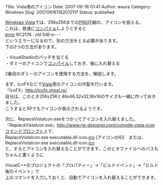 Title: Vista用のアイコン
Date: 2007-06-16 01:41
Author: waura
Category: Windows
Slug: 200706161182012117
Status: published

[Windows
Vista](http://d.hatena.ne.jp/keyword/Windows%20Vista)では、256x256までの[PNG](http://d.hatena.ne.jp/keyword/PNG)圧縮の、アイコンを扱える。  
これは、普通に[コンパイル](http://d.hatena.ne.jp/keyword/%A5%B3%A5%F3%A5%D1%A5%A4%A5%EB)しようとすると  
[error](http://d.hatena.ne.jp/keyword/error) RC2176 : old DIB
in･･･  
というエラーになるので、別の方法をとる必要があります。  
下の2つの方法があります。

・VisualStadioのパッチを当てる  
・ダミーのアイコンで[コンパイル](http://d.hatena.ne.jp/keyword/%A5%B3%A5%F3%A5%D1%A5%A4%A5%EB)しておき、後に入れ替える

2番目のダミーのアイコンを使用する方法を、解説します。

まず、IcoFXなどで[Vista](http://d.hatena.ne.jp/keyword/Vista)用のアイコンの作製を行います。  
『IcoFX』<http://icofx.xhost.ro/>  
自分は、このとき256x256と46x46,32x32,16x16のサイズも一緒に作っておきました。  
こうするとXPでもアイコンが表示されるようです。

次に、ReplaceVistaIcon.exeをつかってアイコンを入れ替えました。  
『ReplaceVistaIcon.exe』<http://www.rw-designer.com/compile-vista-icon>  
[コマンドプロンプト](http://d.hatena.ne.jp/keyword/%A5%B3%A5%DE%A5%F3%A5%C9%A5%D7%A5%ED%A5%F3%A5%D7%A5%C8)上で、  
ReplaceVistaIcon.exe executable.dll
icon.[ico](http://d.hatena.ne.jp/keyword/ico)
\[アイコンのID\]　または、  
ReplaceVistaIcon.exe executable.dll
icon.[ico](http://d.hatena.ne.jp/keyword/ico)  
と、するとアイコンを入れ替えることができます。このときファイルへのパスもちゃんと書くように

VisualC++のプロジェクトの「プロパティー」→「ビルドイベント」→「ビルド後のイベント」で  
上のコマンドを入力しておくと、自動でアイコンを入れ替えることができます。
